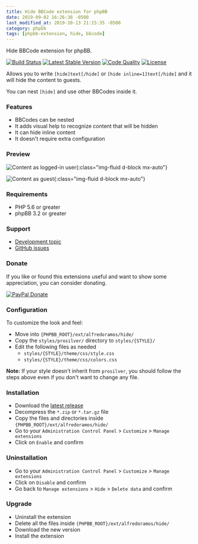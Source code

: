 ```yaml
---
title: Hide BBCode extension for phpBB
date: 2019-09-02 16:26:38 -0500
last_modified_at: 2019-10-13 21:15:35 -0500
category: phpbb
tags: [phpbb-extension, hide, bbcode]
---
```

Hide BBCode extension for phpBB.

[![Build Status](https://img.shields.io/travis/AlfredoRamos/phpbb-ext-hide.svg?style=flat-square)](https://travis-ci.org/AlfredoRamos/phpbb-ext-hide)
[![Latest Stable Version](https://img.shields.io/github/tag/AlfredoRamos/phpbb-ext-hide.svg?label=stable&style=flat-square)](https://github.com/AlfredoRamos/phpbb-ext-hide/releases)
[![Code Quality](https://img.shields.io/codacy/grade/c2388e8b347f41ab87213a0d9b72f2a9.svg?style=flat-square)](https://app.codacy.com/app/AlfredoRamos/phpbb-ext-hide)
[![License](https://img.shields.io/github/license/AlfredoRamos/phpbb-ext-hide.svg?style=flat-square)](https://raw.githubusercontent.com/AlfredoRamos/phpbb-ext-hide/master/license.txt)

Allows you to write `[hide]text[/hide]` or `[hide inline=1]text[/hide]` and it will hide the content to guests.

You can nest `[hide]` and use other BBCodes inside it.

<!-- more -->
### Features

- BBCodes can be nested
- It adds visual help to recognize content that will be hidden
- It can hide inline content
- It doesn't require extra configuration

### Preview

![Content as logged-in user](https://i.imgur.com/OajNWkc.png){:class="img-fluid d-block mx-auto"}

![Content as guest](https://i.imgur.com/xDbK3oU.png){:class="img-fluid d-block mx-auto"}

### Requirements

- PHP 5.6 or greater
- phpBB 3.2 or greater

### Support

- [Development topic](https://www.phpbb-es.com/foro/viewtopic.php?t=42374)
- [GitHub issues](https://github.com/AlfredoRamos/phpbb-ext-hide/issues)

### Donate

If you like or found this extensions useful and want to show some appreciation, you can consider donating.

[![PayPal Donate](https://www.paypalobjects.com/en_US/i/btn/btn_donateCC_LG.gif)](https://paypal.me/IngAlfredoRamos)

### Configuration

To customize the look and feel:

- Move into `{PHPBB_ROOT}/ext/alfredoramos/hide/`
- Copy the `styles/prosilver/` directory to `styles/{STYLE}/`
- Edit the following files as needed
	- `styles/{STYLE}/theme/css/style.css`
	- `styles/{STYLE}/theme/css/colors.css`

**Note:** If your style doesn't inherit from `prosilver`, you should follow the steps above even if you don't want to change any file.

### Installation

- Download the [latest release](https://github.com/AlfredoRamos/phpbb-ext-hide/releases)
- Decompress the `*.zip` or `*.tar.gz` file
- Copy the files and directories inside `{PHPBB_ROOT}/ext/alfredoramos/hide/`
- Go to your `Administration Control Panel` > `Customize` > `Manage extensions`
- Click on `Enable` and confirm

### Uninstallation

- Go to your `Administration Control Panel` > `Customize` > `Manage extensions`
- Click on `Disable` and confirm
- Go back to `Manage extensions` > `Hide` > `Delete data` and confirm

### Upgrade

- Uninstall the extension
- Delete all the files inside `{PHPBB_ROOT}/ext/alfredoramos/hide/`
- Download the new version
- Install the extension
